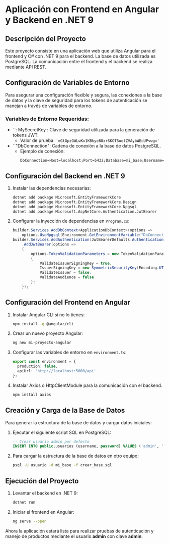 # Aplicación con Frontend en Angular y Backend en .NET 9

## Descripción del Proyecto

Este proyecto consiste en una aplicación web que utiliza Angular para el frontend y C# con .NET 9 para el backend. La base de datos utilizada es PostgreSQL. La comunicación entre el frontend y el backend se realiza mediante API REST.

## Configuración de Variables de Entorno

Para asegurar una configuración flexible y segura, las conexiones a la base de datos y la clave de seguridad para los tokens de autenticación se manejan a través de variables de entorno.

### Variables de Entorno Requeridas:

- ``: MySecretKey : Clave de seguridad utilizada para la generación de tokens JWT.
  - Valor de prueba: `'mGtGpzGWLwKx1KBkye88xrSKOT5uetZVAybWEdUPvwg='`
- ``"DbConnection": Cadena de conexión a la base de datos PostgreSQL.
  - Ejemplo de conexión:
    ```plaintext
    DbConnection=Host=localhost;Port=5432;Database=mi_base;Username=usuario;Password=clave
    ```

## Configuración del Backend en .NET 9

1. Instalar las dependencias necesarias:
   ```sh
   dotnet add package Microsoft.EntityFrameworkCore
   dotnet add package Microsoft.EntityFrameworkCore.Design
   dotnet add package Microsoft.EntityFrameworkCore.Npgsql
   dotnet add package Microsoft.AspNetCore.Authentication.JwtBearer
   ```
4. Configurar la inyección de dependencias en `Program.cs`:
   ```csharp
   builder.Services.AddDbContext<ApplicationDbContext>(options =>
       options.UseNpgsql(Environment.GetEnvironmentVariable("DbConnection")));
   builder.Services.AddAuthentication(JwtBearerDefaults.AuthenticationScheme)
       .AddJwtBearer(options =>
       {
           options.TokenValidationParameters = new TokenValidationParameters
           {
               ValidateIssuerSigningKey = true,
               IssuerSigningKey = new SymmetricSecurityKey(Encoding.UTF8.GetBytes(Environment.GetEnvironmentVariable("MySecretKey"))),
               ValidateIssuer = false,
               ValidateAudience = false
           };
       });
   ```

## Configuración del Frontend en Angular

1. Instalar Angular CLI si no lo tienes:
   ```sh
   npm install -g @angular/cli
   ```
2. Crear un nuevo proyecto Angular:
   ```sh
   ng new mi-proyecto-angular
   ```
3. Configurar las variables de entorno en `environment.ts`:
   ```typescript
   export const environment = {
     production: false,
     apiUrl: 'http://localhost:5000/api'
   };
   ```
4. Instalar Axios o HttpClientModule para la comunicación con el backend.
   ```sh
   npm install axios
   ```

## Creación y Carga de la Base de Datos

Para generar la estructura de la base de datos y cargar datos iniciales:

1. Ejecutar el siguiente script SQL en PostgreSQL:
   ```sql
   -- Crear usuario admin por defecto
   INSERT INTO public.usuarios (username, password) VALUES ('admin', 'admin123');
   ```
2. Para cargar la estructura de la base de datos en otro equipo:
   ```sh
   psql -U usuario -d mi_base -f crear_base.sql
   ```

## Ejecución del Proyecto

1. Levantar el backend en .NET 9:
   ```sh
   dotnet run
   ```
2. Iniciar el frontend en Angular:
   ```sh
   ng serve --open
   ```

Ahora la aplicación estará lista para realizar pruebas de autenticación y manejo de productos mediante el usuario **admin** con clave **admin**.

